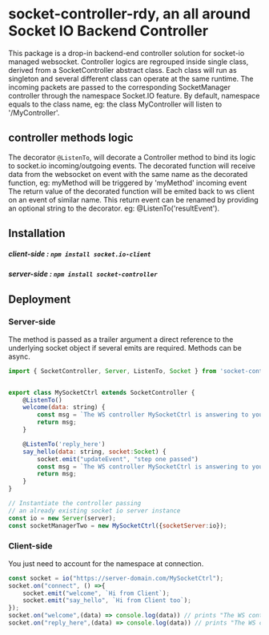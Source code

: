 # socket-controller-rdy, an all around Socket IO Backend Controller

This package is a drop-in backend-end controller solution for socket-io managed websocket.
Controller logics are regrouped inside single class, derived from a SocketController abstract class. Each class will run as singleton and several different class can operate at the same runtime. The incoming packets are passed to the corresponding SocketManager controller through the namespace Socket.IO feature. By default, namespace equals to the class name, eg: the class MyController will listen to '/MyController'.

## controller methods logic
The decorator `@ListenTo`, will decorate a Controller method to bind its logic to  socket.io incoming/outgoing events. The decorated function will receive data from the websocket on event with the same name as the decorated function, eg: myMethod will be triggered by 'myMethod' incoming event
The return value of the decorated function will be emited back to ws client on an event of similar name. This return event can be renamed by providing an optional string to the decorator. eg: \@ListenTo('resultEvent'). 

## Installation

##### client-side : `npm install socket.io-client`
##### server-side : `npm install socket-controller`

## Deployment

### Server-side
The method is passed as a trailer argument a direct reference to the underlying socket object if several emits are required.
Methods can be async.
```js
import { SocketController, Server, ListenTo, Socket } from 'socket-controller';


export class MySocketCtrl extends SocketController {
    @ListenTo()
    welcome(data: string) {
        const msg = `The WS controller MySocketCtrl is answering to you!`;
        return msg;
    }

    @ListenTo('reply_here')
    say_hello(data: string, socket:Socket) {
        socket.emit("updateEvent", "step one passed")
        const msg = `The WS controller MySocketCtrl is answering to you too!`;
        return msg;
    }
}

// Instantiate the controller passing
// an already existing socket io server instance
const io = new Server(server);
const socketManagerTwo = new MySocketCtrl({socketServer:io});

```

### Client-side
You just need to account for the namespace at connection.

```js
const socket = io("https://server-domain.com/MySocketCtrl");
socket.on("connect", () =>{ 
    socket.emit("welcome", `Hi from Client`);
    socket.emit("say_hello", `Hi from Client too`);
});
socket.on("welcome",(data) => console.log(data)) // prints "The WS controller MySocketCtrl is answering to you!"
socket.on("reply_here",(data) => console.log(data)) // prints "The WS controller MySocketCtrl is answering to you too!"
```

